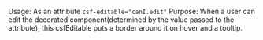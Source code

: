 Usage:
    As an attribute `csf-editable="canI.edit"`
Purpose:
    When a user can edit the decorated component(determined by the value passed to the attribute), this csfEditable puts
    a border around it on hover and a tooltip.
